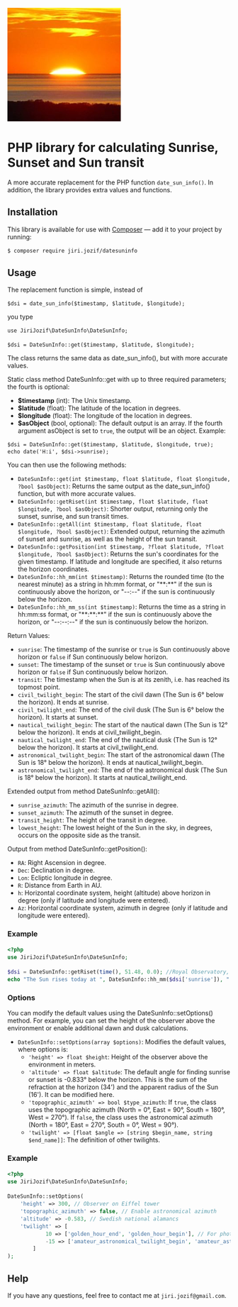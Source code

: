 ![DateSunInfo](https://raw.githubusercontent.com/JiriJozif/datesuninfo/main/sun.png)

# PHP library for calculating Sunrise, Sunset and Sun transit

A more accurate replacement for the PHP function `date_sun_info()`. In addition, the library provides extra values and functions.

## Installation

This library is available for use with [Composer](https://packagist.org/packages/jiri.jozif/datesuninfo) — add it to your project by running:

```bash
$ composer require jiri.jozif/datesuninfo
```

## Usage

The replacement function is simple, instead of
```
$dsi = date_sun_info($timestamp, $latitude, $longitude);
```
you type
```
use JiriJozif\DateSunInfo\DateSunInfo;

$dsi = DateSunInfo::get($timestamp, $latitude, $longitude);
```
The class returns the same data as date_sun_info(), but with more accurate values.

Static class method DateSunInfo::get with up to three required parameters; the fourth is optional:
- **$timestamp** (int): The Unix timestamp.
- **$latitude** (float): The latitude of the location in degrees.
- **$longitude** (float): The longitude of the location in degrees.
- **$asObject** (bool, optional): The default output is an array. If the fourth argument asObject is set to `true`, the output will be an object.
Example:
```
$dsi = DateSunInfo::get($timestamp, $latitude, $longitude, true);
echo date('H:i', $dsi->sunrise);
```

You can then use the following methods:
-   `DateSunInfo::get(int $timestamp, float $latitude, float $longitude, ?bool $asObject)`: Returns the same output as the date_sun_info() function, but with more accurate values. 
-   `DateSunInfo::getRiset(int $timestamp, float $latitude, float $longitude, ?bool $asObject)`: Shorter output, returning only the sunset, sunrise, and sun transit times.
-   `DateSunInfo::getAll(int $timestamp, float $latitude, float $longitude, ?bool $asObject)`: Extended output, returning the azimuth of sunset and sunrise, as well as the height of the sun transit.
-   `DateSunInfo::getPosition(int $timestamp, ?float $latitude, ?float $longitude, ?bool $asObject)`: Returns the sun's coordinates for the given timestamp. If latitude and longitude are specified, it also returns the horizon coordinates.
-   `DateSunInfo::hh_mm(int $timestamp)`: Returns the rounded time (to the nearest minute) as a string in hh:mm format, or "\*\*:\*\*" if the sun is continuously above the horizon, or "--:--" if the sun is continuously below the horizon.
-   `DateSunInfo::hh_mm_ss(int $timestamp)`: Returns the time as a string in hh:mm:ss format, or "\*\*:\*\*:\*\*" if the sun is continuously above the horizon, or "--:--:--" if the sun is continuously below the horizon.

Return Values:
-   `sunrise`: The timestamp of the sunrise or `true` is Sun continuously above horizon or `false` if Sun continuously below horizon.
-   `sunset`: The timestamp of the sunset or `true` is Sun continuously above horizon or `false` if Sun continuously below horizon.
-   `transit`: The timestamp when the Sun is at its zenith, i.e. has reached its topmost point. 
-   `civil_twilight_begin`: The start of the civil dawn (The Sun is 6° below the horizon). It ends at sunrise. 
-   `civil_twilight_end`: The end of the civil dusk (The Sun is 6° below the horizon). It starts at sunset. 
-   `nautical_twilight_begin`: The start of the nautical dawn (The Sun is 12° below the horizon). It ends at civil_twilight_begin. 
-   `nautical_twilight_end`: The end of the nautical dusk (The Sun is 12° below the horizon). It starts at civil_twilight_end. 
-   `astronomical_twilight_begin`: The start of the astronomical dawn (The Sun is 18° below the horizon). It ends at nautical_twilight_begin. 
-   `astronomical_twilight_end`: The end of the astronomical dusk (The Sun is 18° below the horizon). It starts at nautical_twilight_end. 

Extended output from method DateSunInfo::getAll():
-   `sunrise_azimuth`: The azimuth of the sunrise in degree.
-   `sunset_azimuth`: The azimuth of the sunset in degree.
-   `transit_height`: The height of the transit in degree.
-   `lowest_height`: The lowest height of the Sun in the sky, in degrees, occurs on the opposite side as the transit.

Output from method DateSunInfo::getPosition():
-   `RA`: Right Ascension in degree.
-   `Dec`: Declination in degree.
-   `Lon`: Ecliptic longitude in degree.
-   `R`: Distance from Earth in AU.
-   `h`: Horizontal coordinate system, height (altitude) above horizon in degree (only if latitude and longitude were entered).
-   `Az`: Horizontal coordinate system, azimuth in degree (only if latitude and longitude were entered).

### Example

```php
<?php
use JiriJozif\DateSunInfo\DateSunInfo;

$dsi = DateSunInfo::getRiset(time(), 51.48, 0.0); //Royal Observatory, Greenwich
echo "The Sun rises today at ", DateSunInfo::hh_mm($dsi['sunrise']), " and sets at ", DateSunInfo::hh_mm($dsi['sunset']);
```

### Options
You can modify the default values using the DateSunInfo::setOptions() method. For example, you can set the height of the observer above the environment or enable additional dawn and dusk calculations.
-   `DateSunInfo::setOptions(array $options)`: Modifies the default values, where options is:
    - `'height' => float $height`: Height of the observer above the environment in meters.
    - `'altitude' => float $altitude`: The default angle for finding sunrise or sunset is -0.833° below the horizon. This is the sum of the refraction at the horizon (34') and the apparent radius of the Sun (16'). It can be modified here.
    - `'topographic_azimuth' => bool $type_azimuth`: If `true`, the class uses the topographic azimuth (North = 0°, East = 90°, South = 180°, West = 270°). If `false`, the class uses the astronomical azimuth (North = 180°, East = 270°, South = 0°, West = 90°).
    - `'twilight' => [float $angle => [string $begin_name, string $end_name]]`: The definition of other twilights.
    
### Example

```php
<?php
use JiriJozif\DateSunInfo\DateSunInfo;

DateSunInfo::setOptions(
    'height' => 300, // Observer on Eiffel tower
    'topographic_azimuth' => false, // Enable astronomical azimuth
    'altitude' => -0.583, // Swedish national alamancs
    'twilight' => [
            10 => ['golden_hour_end', 'golden_hour_begin'], // For photographer
            -15 => ['amateur_astronomical_twilight_begin', 'amateur_astronomical_twilight_end'] // For amateur astronomer
        ]
);

```

## Help

If you have any questions, feel free to contact me at `jiri.jozif@gmail.com`.

